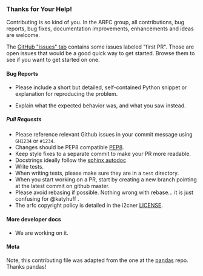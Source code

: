 ### Thanks for Your Help!

Contributing is so kind of you. In the ARFC group, all contributions, bug reports, bug
fixes, documentation improvements, enhancements and ideas are welcome.

The [GitHub "issues" tab](https://github.com/arfc/i2cner/issues)
contains some issues labeled "first PR". Those are open issues that would be a
good quick way to get started. Browse them to see if you want to get started on
one.

#### Bug Reports

  - Please include a short but detailed, self-contained Python snippet or
    explanation for reproducing the problem.

  - Explain what the expected behavior was, and what you saw instead.

##### Pull Requests

  - Please reference relevant Github issues in your commit message using `GH1234`
    or `#1234`.
  - Changes should be PEP8 compatible [PEP8](http://www.python.org/dev/peps/pep-0008/).
  - Keep style fixes to a separate commit to make your PR more readable.
  - Docstrings ideally follow the [sphinx autodoc](https://pythonhosted.org/an_example_pypi_project/sphinx.html#function-definitions)
  - Write tests.
  - When writing tests, please make sure they are in a `test` directory.
  - When you start working on a PR, start by creating a new branch pointing at the latest
    commit on github master.
  - Please avoid rebasing if possible. Nothing wrong with rebase... it is just confusing for @katyhuff .
  - The arfc copyright policy is detailed in the i2cner [LICENSE](https://github.com/arfc/i2cner/blob/master/LICENSE).

#### More developer docs

* We are working on it.

#### Meta
Note, this contributing file was adapted from the one at the
[pandas](https://github.com/pydata/pandas) repo. Thanks pandas!
